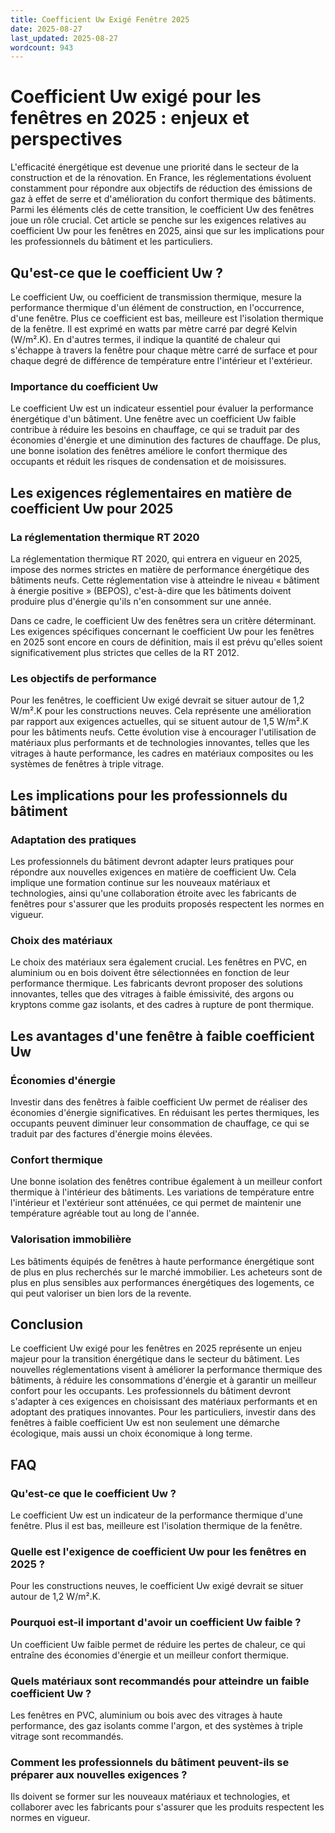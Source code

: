 ```yaml
---
title: Coefficient Uw Exigé Fenêtre 2025
date: 2025-08-27
last_updated: 2025-08-27
wordcount: 943
---
```


# Coefficient Uw exigé pour les fenêtres en 2025 : enjeux et perspectives

L'efficacité énergétique est devenue une priorité dans le secteur de la construction et de la rénovation. En France, les réglementations évoluent constamment pour répondre aux objectifs de réduction des émissions de gaz à effet de serre et d'amélioration du confort thermique des bâtiments. Parmi les éléments clés de cette transition, le coefficient Uw des fenêtres joue un rôle crucial. Cet article se penche sur les exigences relatives au coefficient Uw pour les fenêtres en 2025, ainsi que sur les implications pour les professionnels du bâtiment et les particuliers.

## Qu'est-ce que le coefficient Uw ?

Le coefficient Uw, ou coefficient de transmission thermique, mesure la performance thermique d'un élément de construction, en l'occurrence, d'une fenêtre. Plus ce coefficient est bas, meilleure est l'isolation thermique de la fenêtre. Il est exprimé en watts par mètre carré par degré Kelvin (W/m².K). En d'autres termes, il indique la quantité de chaleur qui s'échappe à travers la fenêtre pour chaque mètre carré de surface et pour chaque degré de différence de température entre l'intérieur et l'extérieur.

### Importance du coefficient Uw

Le coefficient Uw est un indicateur essentiel pour évaluer la performance énergétique d'un bâtiment. Une fenêtre avec un coefficient Uw faible contribue à réduire les besoins en chauffage, ce qui se traduit par des économies d'énergie et une diminution des factures de chauffage. De plus, une bonne isolation des fenêtres améliore le confort thermique des occupants et réduit les risques de condensation et de moisissures.

## Les exigences réglementaires en matière de coefficient Uw pour 2025

### La réglementation thermique RT 2020

La réglementation thermique RT 2020, qui entrera en vigueur en 2025, impose des normes strictes en matière de performance énergétique des bâtiments neufs. Cette réglementation vise à atteindre le niveau « bâtiment à énergie positive » (BEPOS), c'est-à-dire que les bâtiments doivent produire plus d'énergie qu'ils n'en consomment sur une année.

Dans ce cadre, le coefficient Uw des fenêtres sera un critère déterminant. Les exigences spécifiques concernant le coefficient Uw pour les fenêtres en 2025 sont encore en cours de définition, mais il est prévu qu'elles soient significativement plus strictes que celles de la RT 2012.

### Les objectifs de performance

Pour les fenêtres, le coefficient Uw exigé devrait se situer autour de 1,2 W/m².K pour les constructions neuves. Cela représente une amélioration par rapport aux exigences actuelles, qui se situent autour de 1,5 W/m².K pour les bâtiments neufs. Cette évolution vise à encourager l'utilisation de matériaux plus performants et de technologies innovantes, telles que les vitrages à haute performance, les cadres en matériaux composites ou les systèmes de fenêtres à triple vitrage.

## Les implications pour les professionnels du bâtiment

### Adaptation des pratiques

Les professionnels du bâtiment devront adapter leurs pratiques pour répondre aux nouvelles exigences en matière de coefficient Uw. Cela implique une formation continue sur les nouveaux matériaux et technologies, ainsi qu'une collaboration étroite avec les fabricants de fenêtres pour s'assurer que les produits proposés respectent les normes en vigueur.

### Choix des matériaux

Le choix des matériaux sera également crucial. Les fenêtres en PVC, en aluminium ou en bois doivent être sélectionnées en fonction de leur performance thermique. Les fabricants devront proposer des solutions innovantes, telles que des vitrages à faible émissivité, des argons ou kryptons comme gaz isolants, et des cadres à rupture de pont thermique.

## Les avantages d'une fenêtre à faible coefficient Uw

### Économies d'énergie

Investir dans des fenêtres à faible coefficient Uw permet de réaliser des économies d'énergie significatives. En réduisant les pertes thermiques, les occupants peuvent diminuer leur consommation de chauffage, ce qui se traduit par des factures d'énergie moins élevées.

### Confort thermique

Une bonne isolation des fenêtres contribue également à un meilleur confort thermique à l'intérieur des bâtiments. Les variations de température entre l'intérieur et l'extérieur sont atténuées, ce qui permet de maintenir une température agréable tout au long de l'année.

### Valorisation immobilière

Les bâtiments équipés de fenêtres à haute performance énergétique sont de plus en plus recherchés sur le marché immobilier. Les acheteurs sont de plus en plus sensibles aux performances énergétiques des logements, ce qui peut valoriser un bien lors de la revente.

## Conclusion

Le coefficient Uw exigé pour les fenêtres en 2025 représente un enjeu majeur pour la transition énergétique dans le secteur du bâtiment. Les nouvelles réglementations visent à améliorer la performance thermique des bâtiments, à réduire les consommations d'énergie et à garantir un meilleur confort pour les occupants. Les professionnels du bâtiment devront s'adapter à ces exigences en choisissant des matériaux performants et en adoptant des pratiques innovantes. Pour les particuliers, investir dans des fenêtres à faible coefficient Uw est non seulement une démarche écologique, mais aussi un choix économique à long terme.

## FAQ

### Qu'est-ce que le coefficient Uw ?

Le coefficient Uw est un indicateur de la performance thermique d'une fenêtre. Plus il est bas, meilleure est l'isolation thermique de la fenêtre.

### Quelle est l'exigence de coefficient Uw pour les fenêtres en 2025 ?

Pour les constructions neuves, le coefficient Uw exigé devrait se situer autour de 1,2 W/m².K.

### Pourquoi est-il important d'avoir un coefficient Uw faible ?

Un coefficient Uw faible permet de réduire les pertes de chaleur, ce qui entraîne des économies d'énergie et un meilleur confort thermique.

### Quels matériaux sont recommandés pour atteindre un faible coefficient Uw ?

Les fenêtres en PVC, aluminium ou bois avec des vitrages à haute performance, des gaz isolants comme l'argon, et des systèmes à triple vitrage sont recommandés.

### Comment les professionnels du bâtiment peuvent-ils se préparer aux nouvelles exigences ?

Ils doivent se former sur les nouveaux matériaux et technologies, et collaborer avec les fabricants pour s'assurer que les produits respectent les normes en vigueur.